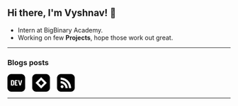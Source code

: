 ## Hi there, I'm Vyshnav! 👋

- Intern at BigBinary Academy.
- Working on few **Projects**, hope those work out great.

---

### Blogs posts

<p align="left" style='display:flex; gap:1rem'>
<a href="https://dev.to/vyshnavprasad" target="blank"><img align="center" src="public/static/svg/dev-to.svg" alt="dev.to" height="40" width="40" /></a>
<!-- <a href="https://medium.com/@vyshnavprasad" target="blank"><img align="center" src="public/static/svg/medium.svg" alt="medium" height="40" width="40" /></a> -->
<a href="https://app.daily.dev/vyshnavprasad" target="blank"><img align="center" src="public/static/svg/daily-dev.svg" alt="daily.dev" height="40" width="40" /></a>
<a href="https://vyshnavprasad.pages.dev/rss.xml" target="blank"><img align="center" src="public/static/svg/rss.svg" alt="rss" height="40" width="40" /></a>

</p>

---

<!-- BLOG-POST-LIST:START -->
<!-- BLOG-POST-LIST:END -->

<!--<p><img align="center" src="https://github-readme-streak-stats.herokuapp.com/?user=vyshnavprasad&" alt="vyshnavprasad" /></p>-->
